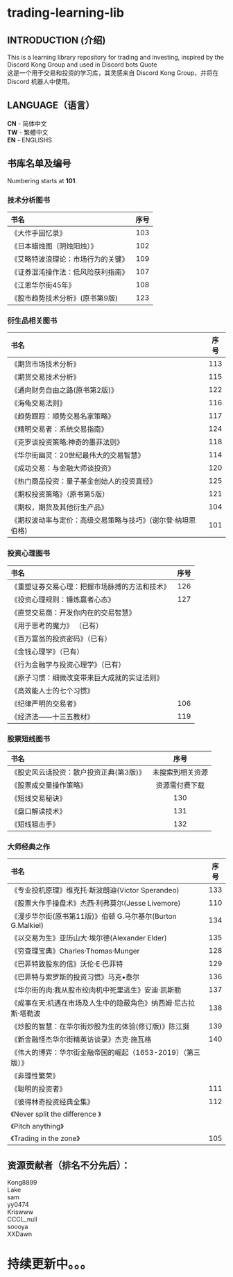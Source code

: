 # trading-learning-lib

INTRODUCTION (介绍)
-----
This is a learning library repository for trading and investing, inspired by the Discord Kong Group and used in Discord bots Quote  
这是一个用于交易和投资的学习库，其灵感来自 Discord Kong Group，并将在 Discord 机器人中使用。




LANGUAGE（语言）
-----
**CN** - 简体中文   
**TW** - 繁體中文  
**EN** - ENGLISHS

书库名单及编号
------
Numbering starts at **101**.  
### 技术分析图书 ###
|书名|序号|
|:----|:----:|
|《大作手回忆录》	|103|
|《日本蜡烛图（阴烛阳烛）》	|102|
|《艾略特波浪理论：市场行为的关键》 	|109|
|《证券混沌操作法：低风险获利指南》	|107|
|《江恩华尔街45年》	|108|
|《股市趋势技术分析》(原书第9版)	|123|

### 衍生品相关图书 ###
|书名|序号|
|:----|:----:|
|《期货市场技术分析》	|113|
|《期货交易技术分析》	|115|
|《通向财务自由之路(原书第2版)》	|122|
|《海龟交易法则》	|116|
|《趋势跟踪：顺势交易名家策略》	|117|
|《精明交易者：系统交易指南》	|124|
|《克罗谈投资策略:神奇的墨菲法则》	|118|
|《华尔街幽灵：20世纪最伟大的交易智慧》	|114|
|《成功交易：与金融大师谈投资》	|120|
|《热门商品投资：量子基金创始人的投资真经》	|125|
|《期权投资策略》（原书第5版）	|121|
|《期权，期货及其他衍生产品》	|104|
|《期权波动率与定价：高级交易策略与技巧》(谢尔登·纳坦恩伯格)	|101|

### 投资心理图书 ###
|书名|序号|
|:----|:----:|
|《重塑证券交易心理：把握市场脉搏的方法和技术》	|126|
|《投资心理规则：锤炼赢者心态》	|127|
|《直觉交易商：开发你内在的交易智慧》|	|
|《用于思考的魔力》 （已有）||
|《百万富翁的投资密码》（已有）	||
|《金钱心理学》（已有）||
|《行为金融学与投资心理学》（已有）||
|《原子习惯：细微改变带来巨大成就的实证法则》||
|《高效能人士的七个习惯》||
|《纪律严明的交易者》|106|
|《经济法——十三五教材》|119|  

### 股票短线图书 ###
|书名|序号|
|:----|:----:|
《股史风云话投资：散户投资正典(第3版)》	 |未搜索到相关资源|
《股票成交量操作策略》	|资源需付费下载|
《短线交易秘诀》	|130|
《盘口解读技术》	|131|
《短线狙击手》	|132|

### 大师经典之作 ###
|书名|序号|
|:----|:----:|
《专业投机原理》维克托·斯波朗迪(Victor Sperandeo) |133|
《股票大作手操盘术》杰西·利弗莫尔(Jesse Livemore)	|110|
《漫步华尔街(原书第11版)》伯顿 G.马尔基尔(Burton G.Malkiel)|134|
《以交易为生》亚历山大·埃尔德(Alexander Elder)	|135|
《穷查理宝典》Charles·Thomas·Munger|128|
《巴菲特致股东的信》沃伦·E·巴菲特|129|
《巴菲特与索罗斯的投资习惯》马克•泰尔	|136|
《华尔街的肉:我从股市绞肉机中死里逃生》安迪·凯斯勒	|137|
《成事在天:机遇在市场及人生中的隐蔽角色》纳西姆·尼古拉斯·塔勒波	|138|
《炒股的智慧：在华尔街炒股为生的体验(修订版)》陈江挺	|139|
《新金融怪杰华尔街精英访谈录》杰克·施瓦格	|140|
《伟大的博弈：华尔街金融帝国的崛起（1653-2019）（第三版）》	|
《非理性繁荣》	|
《聪明的投资者》	|111|
《彼得林奇投资经典全集》	|112|
《Never split the difference 》	|
《Pitch anything》	|
《Trading in the zone》 	|105|



资源贡献者（排名不分先后）：
----
Kong8899  
Lake  
sam  
yy0474  
Kriswww  
CCCL_null  
soooya  
XXDawn 


持续更新中。。。
====